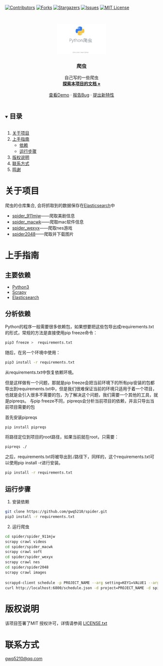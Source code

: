 <!-- PROJECT SHIELDS -->

[![Contributors][contributors-shield]][contributors-url]
[![Forks][forks-shield]][forks-url]
[![Stargazers][stars-shield]][stars-url]
[![Issues][issues-shield]][issues-url]
[![MIT License][license-shield]][license-url]

<!-- PROJECT LOGO -->
<br />

<p align="center">
  <a href="https://github.com/gwq5210/spider/">
    <img src="images/logo.jpg" alt="Logo" width="160" height="100">
  </a>

  <h3 align="center">爬虫</h3>
  <p align="center">
    自己写的一些爬虫
    <br />
    <a href="https://github.com/gwq5210/spider"><strong>探索本项目的文档 »</strong></a>
    <br />
    <br />
    <a href="https://github.com/gwq5210/spider">查看Demo</a>
    ·
    <a href="https://github.com/gwq5210/spider/issues">报告Bug</a>
    ·
    <a href="https://github.com/gwq5210/spider/issues">提出新特性</a>
  </p>

</p>

<!-- TABLE OF CONTENTS -->
<details open="open">
  <summary><h2 style="display: inline-block">目录</h2></summary>
  <ol>
    <li>
      <a href="#关于项目">关于项目</a>
    </li>
    <li>
      <a href="#上手指南">上手指南</a>
      <ul>
        <li><a href="#依赖">依赖</a></li>
        <li><a href="#运行步骤">运行步骤</a></li>
      </ul>
    </li>
    <li><a href="#版权说明">版权说明</a></li>
    <li><a href="#联系方式">联系方式</a></li>
    <li><a href="#鸣谢">鸣谢</a></li>
  </ol>
</details>

# 关于项目

爬虫的仓库集合, 会将抓取到的数据保存在[Elasticsearch][Elasticsearch]中

* [spider_911mjw](spider_911mjw)——爬取美剧信息
* [spider_macwk](spider_macwk)——爬取mac软件信息
* [spider_wexyx](spider_wexyx)——爬取nes游戏
* [spider2048](spider2048)——爬取并下载图片

# 上手指南

## 主要依赖

* [Python3](https://www.python.org/)
* [Scrapy](https://scrapy.org/)
* [Elasticsearch][Elasticsearch]

## 分析依赖

Python的程序一般需要很多依赖包，如果想要把这些包导出成requirements.txt的形式，常规的方法是直接使用pip freeze命令：

```sh
pip3 freeze >  requirements.txt
```

随后，在另一个环境中使用：

```sh
pip3 install -r requirements.txt
```

从requirements.txt中恢复依赖环境。

但是这样做有一个问题，那就是pip freeze会把当前环境下的所有pip安装的包都导出到requirements.txt中，但是我们很难保证当前的环境只适用于着一个项目，也就是会引入很多不需要的包，为了解决这个问题，我们需要一个其他的工具，就是pipreqs。
与pip freeze不同，pipreqs会分析当前项目的依赖，并且只导出当前项目需要的包

首先安装pipreqs

```sh
pip install pipreqs
```

将路径定位到项目的root路径，如果当前就在root，只需要：

```sh
pipreqs ./
```

之后，requirements.txt将被导出到./路径下，同样的，这个requirements.txt可以使用pip install -r进行安装。

```sh
pip install -r requirements.txt
```

## **运行步骤**

1. 安装依赖

```sh
git clone https://github.com/gwq5210/spider.git
pip3 install -r requirements.txt
```

2. 运行爬虫

```sh
cd spider/spider_911mjw
scrapy crawl videos
cd spider/spider_macwk
scrapy crawl soft
cd spider/spider_wexyx
scrapy crawl nes
cd spider/spider2048
scrapy crawl images

scrapyd-client schedule -p PROJECT_NAME --arg setting=KEY1=VALUE1 --arg setting=KEY2=VALUE2 SPIDER
curl http://localhost:6800/schedule.json -d project=PROJECT_NAME -d spider=SPIDER -d setting=KEY1=VALUE1 -d setting=KEY2=VALUE2
```

# 版权说明

该项目签署了MIT 授权许可，详情请参阅 [LICENSE.txt](https://github.com/gwq5210/spider/blob/master/LICENSE.txt)

# 联系方式

gwq5210@qq.com

<!-- links -->
[your-project-path]:gwq5210/spider
[contributors-shield]: https://img.shields.io/github/contributors/gwq5210/spider.svg?style=flat-square
[contributors-url]: https://github.com/gwq5210/spider/graphs/contributors
[forks-shield]: https://img.shields.io/github/forks/gwq5210/spider.svg?style=flat-square
[forks-url]: https://github.com/gwq5210/spider/network/members
[stars-shield]: https://img.shields.io/github/stars/gwq5210/spider.svg?style=flat-square
[stars-url]: https://github.com/gwq5210/spider/stargazers
[issues-shield]: https://img.shields.io/github/issues/gwq5210/spider.svg?style=flat-square
[issues-url]: https://img.shields.io/github/issues/gwq5210/spider.svg
[license-shield]: https://img.shields.io/github/license/gwq5210/spider.svg?style=flat-square
[license-url]: https://github.com/gwq5210/spider/blob/master/LICENSE.txt
[Elasticsearch]: https://www.elastic.co/cn/
